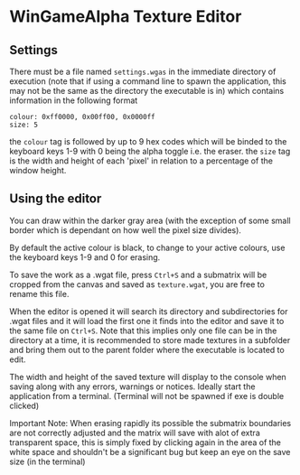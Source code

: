 # WinGameAlpha Texture Editor

## Settings
There must be a file named `settings.wgas` in the immediate directory of execution (note that if using a command line to spawn the application, this may not be the same as the directory the executable is in) which contains information in the following format
```
colour: 0xff0000, 0x00ff00, 0x0000ff
size: 5
```
the `colour` tag is followed by up to 9 hex codes which will be binded to the keyboard keys 1-9 with 0 being the alpha toggle i.e. the eraser.
the `size` tag is the width and height of each 'pixel' in relation to a percentage of the window height.

## Using the editor
You can draw within the darker gray area (with the exception of some small border which is dependant on how well the pixel size divides).

By default the active colour is black, to change to your active colours, use the keyboard keys 1-9 and 0 for erasing.

To save the work as a .wgat file, press `Ctrl+S` and a submatrix will be cropped from the canvas and saved as `texture.wgat`, you are free to rename this file.

When the editor is opened it will search its directory and subdirectories for .wgat files and it will load the first one it finds into the editor and save it to the same file on `Ctrl+S`. Note that this implies only one file can be in the directory at a time, it is recommended to store made textures in a subfolder and bring them out to the parent folder where the executable is located to edit.

The width and height of the saved texture will display to the console when saving along with any errors, warnings or notices. Ideally start the application from a terminal. (Terminal will not be spawned if exe is double clicked)

Important Note: When erasing rapidly its possible the submatrix boundaries are not correctly adjusted and the matrix will save with alot of extra transparent space, this is simply fixed by clicking again in the area of the white space and shouldn't be a significant bug but keep an eye on the save size (in the terminal)


